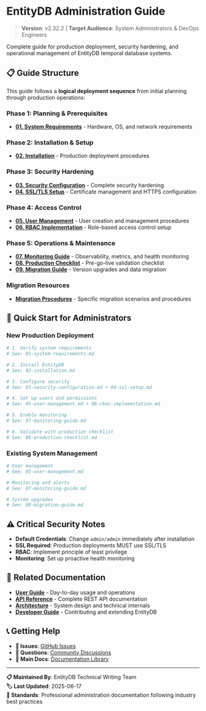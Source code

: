 # EntityDB Administration Guide

> **Version**: v2.32.2 | **Target Audience**: System Administrators & DevOps Engineers

Complete guide for production deployment, security hardening, and operational management of EntityDB temporal database systems.

## 📋 Guide Structure

This guide follows a **logical deployment sequence** from initial planning through production operations:

### Phase 1: Planning & Prerequisites
- **[01. System Requirements](./01-system-requirements.md)** - Hardware, OS, and network requirements

### Phase 2: Installation & Setup  
- **[02. Installation](./02-installation.md)** - Production deployment procedures

### Phase 3: Security Hardening
- **[03. Security Configuration](./03-security-configuration.md)** - Complete security hardening
- **[04. SSL/TLS Setup](./04-ssl-setup.md)** - Certificate management and HTTPS configuration

### Phase 4: Access Control
- **[05. User Management](./05-user-management.md)** - User creation and management procedures
- **[06. RBAC Implementation](./06-rbac-implementation.md)** - Role-based access control setup

### Phase 5: Operations & Maintenance
- **[07. Monitoring Guide](./07-monitoring-guide.md)** - Observability, metrics, and health monitoring
- **[08. Production Checklist](./08-production-checklist.md)** - Pre-go-live validation checklist
- **[09. Migration Guide](./09-migration-guide.md)** - Version upgrades and data migration

### Migration Resources
- **[Migration Procedures](./migration/)** - Specific migration scenarios and procedures

## 🎯 Quick Start for Administrators

### New Production Deployment
```bash
# 1. Verify system requirements
# See: 01-system-requirements.md

# 2. Install EntityDB  
# See: 02-installation.md

# 3. Configure security
# See: 03-security-configuration.md + 04-ssl-setup.md

# 4. Set up users and permissions
# See: 05-user-management.md + 06-rbac-implementation.md

# 5. Enable monitoring
# See: 07-monitoring-guide.md

# 6. Validate with production checklist
# See: 08-production-checklist.md
```

### Existing System Management
```bash
# User management
# See: 05-user-management.md

# Monitoring and alerts  
# See: 07-monitoring-guide.md

# System upgrades
# See: 09-migration-guide.md
```

## ⚠️ Critical Security Notes

- **Default Credentials**: Change `admin/admin` immediately after installation
- **SSL Required**: Production deployments MUST use SSL/TLS
- **RBAC**: Implement principle of least privilege  
- **Monitoring**: Set up proactive health monitoring

## 🔗 Related Documentation

- **[User Guide](../user-guide/)** - Day-to-day usage and operations
- **[API Reference](../api-reference/)** - Complete REST API documentation  
- **[Architecture](../architecture/)** - System design and technical internals
- **[Developer Guide](../developer-guide/)** - Contributing and extending EntityDB

## 📞 Getting Help

- **🐛 Issues**: [GitHub Issues](https://git.home.arpa/itdlabs/entitydb/issues)
- **💬 Questions**: [Community Discussions](https://git.home.arpa/itdlabs/entitydb/discussions)
- **📖 Main Docs**: [Documentation Library](../README.md)

---

**📋 Maintained By**: EntityDB Technical Writing Team  
**🏷️ Last Updated**: 2025-06-17  
**📏 Standards**: Professional administration documentation following industry best practices
